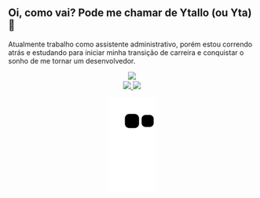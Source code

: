## Oi, como vai? Pode me chamar de Ytallo (ou Yta) 👋
Atualmente trabalho como assistente administrativo, porém estou correndo atrás e estudando para iniciar minha transição de carreira e conquistar o sonho de me tornar um desenvolvedor.


  <div align="center">
      <a href="https://www.linkedin.com/in/ytallobruno/" target="_blank"><img src="https://img.shields.io/badge/-LinkedIn-%230077B5?style=for-the-badge&logo=linkedin&logoColor=white" target="_blank"></a> <!--[meu linkedin]-->
  </div>  

  <div align="center">
    <a href="https://github.com/ytallobruno">
      <!--[ytallo github stats]-->  <img height="140em" src="https://github-readme-stats.vercel.app/api?username=ytallobruno&show_icons=true&theme=default&include_all_commits=true&count_private=true"/>
      <!--[ytallo github langs]-->  <img height="140em" src="https://github-readme-stats.vercel.app/api/top-langs/?username=ytallobruno&layout=compact&langs_count=16"/>
  </div>

  <div align="center">
    
   ![Snake animation](https://github.com/ytallobruno/ytallobruno/blob/output/github-contribution-grid-snake.svg)

  </div>
